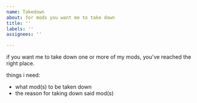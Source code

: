 ```yaml
---
name: Takedown
about: for mods you want me to take down
title: ''
labels: ''
assignees: ''

---
```


if you want me to take down one or more of my mods, you've reached the right place.

things i need:
- what mod(s) to be taken down
- the reason for taking down said mod(s)
